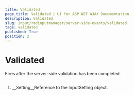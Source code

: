 ```yaml
---
title: Validated
page_title: Validated | UI for ASP.NET AJAX Documentation
description: Validated
slug: input/radinputmanager/server-side-events/validated
tags: validated
published: True
position: 2
---
```


# Validated



Fires after the server-side validation has been completed.

## 

1. __Setting__Reference to the InputSetting object.
